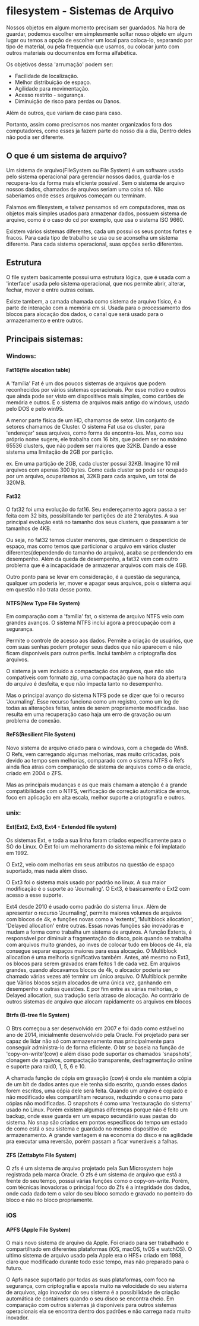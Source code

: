 # filesystem - Sistemas de Arquivo

Nossos objetos em algum momento precisam ser guardados. Na hora de guardar, podemos escolher
em simplesmente soltar nosso objeto em algum lugar ou temos a opção de escolher um local
para coloca-lo, separando por tipo de material, ou pela frequencia que usamos, ou colocar junto com outros
materiais ou documentos em forma alfabética.

Os objetivos dessa 'arrumação' podem ser:

- Facilidade de localização.
- Melhor distribuição de espaço.
- Agilidade para movimentação.
- Acesso restrito - segurança.
- Diminuição de risco para perdas ou Danos.

Além de outros, que variam de caso para caso.

Portanto, assim como precisamos nos manter organizados fora dos computadores, como esses ja fazem parte do nosso
dia a dia, Dentro deles não podia ser diferente.

## O que é um sistema de arquivo?

Um sistema de arquivo(FileSystem ou File System) é um software usado pelo sistema operacional
para gerenciar nossos dados, guarda-los e recupera-los da forma mais eficiente possível.
Sem o sistema de arquivo nossos dados, chamados de arquivos seriam uma coisa só. Não saberiamos
onde esses arquivos começam ou terminam.

Falamos em filesystem, e talvez pensamos só em computadores, mas os objetos mais simples usados
para armazenar dados, possuem sistema de arquivo, como é o caso do cd por exemplo, que usa o sistema 
ISO 9660.

Existem vários sistemas diferentes, cada um possui os seus pontos fortes e fracos.
Para cada tipo de trabalho se usa ou se aconselha um sistema diferente.
Para cada sistema operacional, suas opções serão diferentes.

## Estrutura

O file system basicamente possui uma estrutura lógica, que é usada com a 'interface' usada pelo
sistema operacional, que nos permite abrir, alterar, fechar, mover e entre outras coisas.

Existe tambem, a camada chamada como sistema de arquivo físico, é a parte de interação com a memória em sí.
Usada para o processamento dos blocos para alocação dos dados, o canal que será usado para o armazenamento e entre outros.

## Principais sistemas:
### Windows:

#### Fat16(file alocation table)

A 'família' Fat é um dos poucos sistemas de arquivos que podem reconhecidos por vários sistemas operacionais.
Por esse motivo e outros que ainda pode ser visto em dispositivos mais simples, como cartões de memória e outros.
É o sistema de arquivos mais antigo do windows, usado pelo DOS e pelo win95.

A menor parte física de um HD, chamamos de setor. Um conjunto de setores chamamos de Cluster.
O sistema Fat usa os cluster, para 'endereçar' seus arquivos, como forma de encontra-los.
Mas, como seu próprio nome sugere, ele trabalha com 16 bits, que podem ser no máximo 65536 clusters,
que não podem ser maiores que 32KB. Dando a esse sistema uma limitação de 2GB por partição.

ex. Em uma partição de 2GB, cada cluster possui 32KB. Imagine 10 mil arquivos com apenas 300 bytes.
Como cada cluster so pode ser ocupado por um arquivo, ocupariamos aí, 32KB para cada arquivo, um total de 320MB.

#### Fat32

O fat32 foi uma evolução do fat16. Seu endereçamento agora passa a ser feita com 32 bits, possiblitando
ter partições de até 2 terabytes. A sua principal evolução está no tamanho dos seus clusters, que passaram
a ter tamanhos de 4KB.

Ou seja, no fat32 temos cluster menores, que diminuem o desperdício de espaço, mas como temos que particionar
o arquivo em vários cluster diferentes(dependendo do tamanho do arquivo), acaba se perdendendo em desempenho.
Além da queda de desempenho, a fat32 vem com outro problema que é a incapacidade de armazenar arquivos com mais de 4GB.

Outro ponto para se levar em consideração, é a questão da segurança, qualquer um poderia ler, mover e apagar
seus arquivos, pois o sistema aqui em questão não trata desse ponto.

#### NTFS(New Type File System)

Em comparação com a 'família' fat, o sistema de arquivo NTFS veio com grandes avanços.
O sistema NTFS inclui agora a preocupação com a segurança.

Permite o controle de acesso aos dados. Permite a criação de usuários, que com suas senhas
podem proteger seus dados que não aparecem e não ficam disponíveis para outros perfis. Inclui também a criptografia
dos arquivos.

O sistema ja vem incluído a compactação dos arquivos, que não são compatíveis com formato zip,
uma compactação que na hora da abertura do arquivo é desfeita, e que não impacta tanto no desempenho.

Mas o principal avanço do sistema NTFS pode se dizer que foi o recurso 'Journaling'. Esse recurso funciona como um registro,
como um log de todas as alterações feitas, antes de serem propriamente modificadas. Isso resulta em uma recuperação caso
haja um erro de gravação ou um problema de conexão.

#### ReFS(Resilient File System)

Novo sistema de arquivo criado para o windows, com a chegada do Win8.
O Refs, vem carregando algumas melhorias, mas muito criticadas, pois devido ao tempo sem melhorias, comparado
com o sistema NTFS o Refs ainda fica atras com comparação de sistema de arquivos como o da oracle, criado em 2004 o ZFS.

Mas as principais mudanças e as que mais chamam a atenção é a grande compatibilidade com o NTFS, verificação de 
correção automática de erros, foco em aplicação em alta escala, melhor suporte a criptografia e outros.

### unix:

#### Ext(Ext2, Ext3, Ext4 - Extended file system)

Os sistemas Ext, e toda a sua linha foram criados especificamente para o SO do Linux.
O Ext foi um melhoramento do sistema minix e foi implatado em 1992.

O Ext2, veio com melhorias em seus atributos na questão de espaço suportado, mas nada além disso.

O Ext3 foi o sistema mais usado por padrão no linux. A sua maior modificação é o suporte ao 'Journaling'.
O Ext3, é basicamente o Ext2 com acesso a esse suporte.

Ext4 desde 2010 é usado como padrão do sistema linux. Além de apresentar o recurso 'Journaling', permite maiores volumes
de arquivos com blocos de 4k, e funções novas como a 'extents', 'Multiblock allocation', 'Delayed allocation' entre outras.
Essas novas funções são inovadoras e mudam a forma como trabalha um sistema de arquivos. A função Extents, é responsável por
diminuir a fragmentação do disco, pois quando se trabalha com arquivos muito grandes, ao inves de colocar tudo em blocos
de 4k, ela consegue separar espaços maiores para essa alocação.
O Multiblock allocation é uma melhoria significativa também. Antes, até mesmo no Ext3, os blocos para serem gravados
eram feitos 1 de cada vez. Em arquivos grandes, quando alocavamos blocos de 4k, o alocador poderia ser chamado várias
vezes até terminr um único arquivo. O Multiblock permite que Vários blocos sejam alocados de uma única vez, ganhando em
desempenho e outras questões.
E por fim entre as várias melhorias, o Delayed allocation, sua tradução seria atraso de alocação.
Ao contrário de outros sistemas de arquivo que alocam rapidamente os arquivos em blocos

#### Btrfs (B-tree file System)

O Btrs começou a ser desenvolvido em 2007 e foi dado como estável no ano de 2014, inicialmente desenvolvido pela
Oracle. Foi projetado para ser capaz de lidar não só com armazenamento mas principalmente para conseguir administra-lo
de forma eficiente.
O btr se baseia na função de 'copy-on-write'(cow) e além disso pode suportar os chamados 'snapshots', clonagem de arquivos,
compactação transparente, desfragmentação online e suporte para raid0, 1, 5, 6 e 10.

A chamada função de cópia em gravação (cow) é onde ele mantém a cópia de um bit de dados antes que ele tenha sido escrito,
quando esses dados forem escritos, uma cópia dele será feita. Quando um arquivo é copiado e não modificado eles compartilham
recursos, reduzindo o consumo para cópias não modificadas.
O snapshots é como uma 'restauração do sistema' usado no Linux. Porém existem algumas diferenças porque não é feito um
backup, onde esse guarda em um espaço secundário suas pastas do sistema. No snap são criados em pontos específicos do tempo
um estado de como está o seu sistema e guardado no mesmo dispositivo de armazenamento. A grande vantagem é na economia
do disco e na agilidade pra executar uma reversão, porém passam a ficar vuneráveis a falhas.

#### ZFS (Zettabyte File System)

O zfs é um sistema de arquivo projetado pela Sun Microsystem hoje registrada pela marca Oracle.
O zfs é um sistema de arquivo que está a frente do seu tempo, possui várias funções como o copy-on-write.
Porém, com técnicas inovadoras o principal foco do Zfs é a integridade dos dados, 
onde cada dado tem o valor do seu bloco somado  e gravado no ponteiro do bloco e não no bloco propriamente.

### iOS
#### APFS (Apple File System)

O mais novo sistema de arquivo da Apple. Foi criado para ser trabalhado e compartilhado em diferentes
plataformas (iOS, macOS, tvOS e watchOS). O ultimo sistema de arquivo usado pela Apple era o HFS+ criado em
1998, claro que modificado durante todo esse tempo, mas não preparado para o futuro.

O Apfs nasce suportado por todas as suas plataformas, com foco na segurança, com criptografia e aposta muito na velocidade 
do seu sistema de arquivos, algo inovador do seu sistema é a possibilidade de criação automática de containers quando
o seu disco se encontra cheio. Em comparação com outros sistemas já disponíveis para outros sistemas operacionais
ela se encontra dentro dos padrões e não carrega nada muito inovador.
